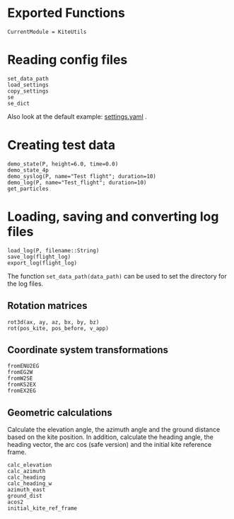 # Exported Functions

```@meta
CurrentModule = KiteUtils
```

# Reading config files
```@docs
set_data_path
load_settings
copy_settings
se
se_dict
```
Also look at the default example: [settings.yaml](https://github.com/ufechner7/KiteUtils.jl/blob/main/data/settings.yaml) .

# Creating test data
```@docs
demo_state(P, height=6.0, time=0.0)
demo_state_4p
demo_syslog(P, name="Test flight"; duration=10)
demo_log(P, name="Test_flight"; duration=10)
get_particles
```

# Loading, saving and converting log files
```@docs
load_log(P, filename::String)
save_log(flight_log)
export_log(flight_log)
```
The function ```set_data_path(data_path)``` can be used to set the directory for the log files. 

## Rotation matrices
```@docs
rot3d(ax, ay, az, bx, by, bz)
rot(pos_kite, pos_before, v_app)
```

## Coordinate system transformations
```@docs
fromENU2EG
fromEG2W
fromW2SE
fromKS2EX
fromEX2EG
```

## Geometric calculations
Calculate the elevation angle, the azimuth angle and the ground distance based on the kite position. In addition,
calculate the heading angle, the heading vector, the arc cos (safe version) and the initial kite reference frame.
```@docs
calc_elevation
calc_azimuth
calc_heading
calc_heading_w
azimuth_east
ground_dist
acos2
initial_kite_ref_frame
```